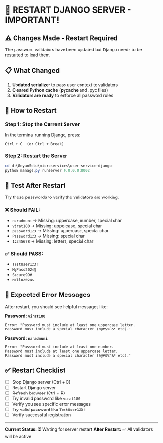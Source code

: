 # 🚀 RESTART DJANGO SERVER - IMPORTANT!

## ⚠️ Changes Made - Restart Required

The password validators have been updated but Django needs to be restarted to load them.

## 📋 What Changed

1. **Updated serializer** to pass user context to validators
2. **Cleared Python cache** (**pycache** and .pyc files)
3. **Validators are ready** to enforce all password rules

## 🔄 How to Restart

### Step 1: Stop the Current Server

In the terminal running Django, press:

```
Ctrl + C  (or Ctrl + Break)
```

### Step 2: Restart the Server

```powershell
cd d:\GnyanSetu\microservices\user-service-django
python manage.py runserver 0.0.0.0:8002
```

## 🧪 Test After Restart

Try these passwords to verify the validators are working:

### ❌ Should FAIL:

- `naradmuni` → Missing: uppercase, number, special char
- `virat180` → Missing: uppercase, special char
- `password123` → Missing: uppercase, special char
- `Password123` → Missing: special char
- `12345678` → Missing: letters, special char

### ✅ Should PASS:

- `TestUser123!`
- `MyPass2024@`
- `Secure99#`
- `Hello2024$`

## 📝 Expected Error Messages

After restart, you should see helpful messages like:

**Password: `virat180`**

```
Error: "Password must include at least one uppercase letter.
Password must include a special character (!@#$%^&* etc)."
```

**Password: `naradmuni`**

```
Error: "Password must include at least one number.
Password must include at least one uppercase letter.
Password must include a special character (!@#$%^&* etc)."
```

## ✅ Restart Checklist

- [ ] Stop Django server (Ctrl + C)
- [ ] Restart Django server
- [ ] Refresh browser (Ctrl + R)
- [ ] Try invalid password like `virat180`
- [ ] Verify you see specific error messages
- [ ] Try valid password like `TestUser123!`
- [ ] Verify successful registration

---

**Current Status:** ⏳ Waiting for server restart
**After Restart:** ✅ All validators will be active

